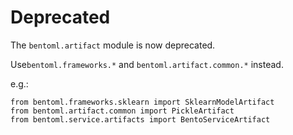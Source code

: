 # Deprecated

The `bentoml.artifact` module is now deprecated.

Use`bentoml.frameworks.*` and `bentoml.artifact.common.*` instead.

e.g.:
```
from bentoml.frameworks.sklearn import SklearnModelArtifact
from bentoml.artifact.common import PickleArtifact
from bentoml.service.artifacts import BentoServiceArtifact
```
